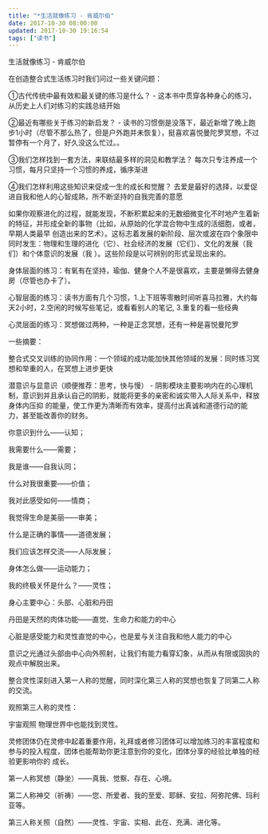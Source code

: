 ```yaml
---
title: "*生活就像练习 - 肯威尔伯"
date: 2017-10-30 08:00:00
updated: 2017-10-30 19:16:54
tags: ["读书"]
---
```

生活就像练习 - 肯威尔伯

  

在创造整合式生活练习时我们问过一些关键问题：

①古代传统中最有效和最关键的练习是什么？ - 这本书中贯穿各种身心的练习，从历史上人们对练习的实践总结开始

②最近有哪些关于练习的新启发？ -
读书的习惯倒是没落下，最近新增了晚上跑步1小时（尽管不那么热了，但是户外跑并未恢复），挺喜欢喜悦曼陀罗冥想，不过暂停有一个月了，好久没这么忙过。。

③我们怎样找到一套方法，来联结最多样的洞见和教学法？ 每次只专注养成一个习惯，每月只坚持一个习惯的养成，循序渐进

④我们怎样利用这些知识来促成一生的成长和觉醒？ 去爱是最好的选择，以爱促进自我和他人的心智成熟，所不断坚持的自我完善的意愿

  

如果你观察进化的过程，就能发现，不断积累起来的无数细微变化不时地产生着新的特征，并形成全新的事物（比如，从原始的化学混合物中生成的活细胞，或者，早期人类最早
创造出来的艺术）。这标志着发展的新阶段、层次或波在四个象限中同时发生：物理和生理的进化（它）、社会经济的发展（它们）、文化的发展（我们）和个体意识的发展（我
）。这些阶段是以可辨别的形式呈现出来的。

  

身体层面的练习：有氧有在坚持，瑜伽、健身个人不是很喜欢，主要是懒得去健身房（尽管也办卡了）。

心智层面的练习：读书方面有几个习惯，1.上下班等零散时间听喜马拉雅，大约每天2小时，2.空闲的时候写些笔记，或看看别人的笔记, 3.重复的看一些经典

心灵层面的练习：冥想做过两种，一种是正念冥想，还有一种是喜悦曼陀罗

  

一些摘要：

整合式交叉训练的协同作用：一个领域的成功能加快其他领域的发展：同时练习冥想和举重的人，在冥想上进步更快

  

潜意识与显意识（顺便推荐：思考，快与慢） - 阴影模块主要影响内在的心理机制，意识到并且承认自己的阴影，就能将更多的亲密和诚实带入人际关系中，释放身体内压抑
的能量，使工作更为清晰而有效率，提高付出真诚和道德行动的能力，甚至能改善你的财务。

  

你意识到什么——认知；  

我需要什么——需要；  

我是谁——自我认同；

什么对我很重要——价值；  

我对此感受如何——情商；  

我觉得生命是美丽——审美；

什么是正确的事情——道德发展；  

我们应该怎样交流——人际发展；

身体怎么做——运动能力；  

我的终极关怀是什么？——灵性；  

  

  

身心主要中心：头部、心脏和丹田  

丹田是天然的肉体功能——直觉、生命力和能力的中心

心脏是感受能力和灵性直觉的中心，也是爱与关注自我和他人能力的中心

意识之光通过头部由中心向外照射，让我们有能力看穿幻象，从而从有限或固执的观点中解脱出来。

整合灵性深刻进入第一人称的觉醒，同时深化第三人称的冥想也恢复了同第二人称的交流。

  

观照第三人称的灵性：

宇宙观照  物理世界中也能找到灵性。

灵修团体仍在灵修中起着重要作用，礼拜或者修习团体可以增加练习的丰富程度和参与的投入程度，团体也能帮助你更注意到你的变化，团体分享的经验比单独的经验更影响你的
成长。

第一人称冥想（静坐）——真我、觉察、存在、心境。  

第二人称神交（祈祷）——您、所爱者、我的至爱、耶稣、安拉、阿弥陀佛、玛利亚等。

第三人称关照（自然）——灵性、宇宙、实相、此在、充满、进化等。

